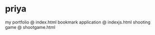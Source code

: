 # priya
my portfolio @ index.html
bookmark application @ indexjs.html
shooting game @ shootgame.html
